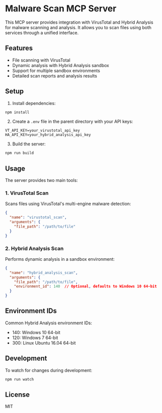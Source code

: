 # Malware Scan MCP Server

This MCP server provides integration with VirusTotal and Hybrid Analysis for malware scanning and analysis. It allows you to scan files using both services through a unified interface.

## Features

- File scanning with VirusTotal
- Dynamic analysis with Hybrid Analysis sandbox
- Support for multiple sandbox environments
- Detailed scan reports and analysis results

## Setup

1. Install dependencies:
```bash
npm install
```

2. Create a `.env` file in the parent directory with your API keys:
```env
VT_API_KEY=your_virustotal_api_key
HA_API_KEY=your_hybrid_analysis_api_key
```

3. Build the server:
```bash
npm run build
```

## Usage

The server provides two main tools:

### 1. VirusTotal Scan
Scans files using VirusTotal's multi-engine malware detection:

```json
{
  "name": "virustotal_scan",
  "arguments": {
    "file_path": "/path/to/file"
  }
}
```

### 2. Hybrid Analysis Scan
Performs dynamic analysis in a sandbox environment:

```json
{
  "name": "hybrid_analysis_scan",
  "arguments": {
    "file_path": "/path/to/file",
    "environment_id": 140  // Optional, defaults to Windows 10 64-bit
  }
}
```

## Environment IDs

Common Hybrid Analysis environment IDs:
- 140: Windows 10 64-bit
- 120: Windows 7 64-bit
- 300: Linux Ubuntu 16.04 64-bit

## Development

To watch for changes during development:
```bash
npm run watch
```

## License

MIT 